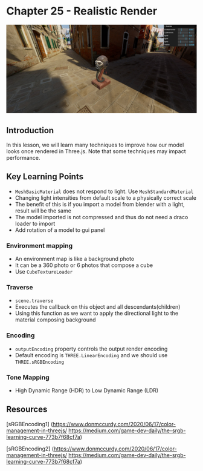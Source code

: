 # Chapter 25 - Realistic Render 

![alt text](./static/screenshot-lesson-25.png)


## Introduction 
In this lesson, we will learn many techniques to improve how our model looks once rendered in Three.js. Note that some techniques may impact performance. 

## Key Learning Points 
- `MeshBasicMaterial` does not respond to light. Use `MeshStandardMaterial`
- Changing light intensities from default scale to a physically correct scale
- The benefit of this is if you import a model from blender with a light, result will be the same 
- The model imported is not compressed and thus do not need a draco loader to import 
- Add rotation of a model to gui panel 

### Environment mapping
- An environment map is like a background photo 
- It can be a 360 photo or 6 photos that compose a cube
- Use `CubeTextureLoader`

### Traverse
- `scene.traverse`
- Executes the callback on this object and all descendants(children)
- Using this function as we want to apply the directional light to the material composing background

### Encoding 
- `outputEncoding` property controls the output render encoding 
- Default encoding is `THREE.LinearEncoding` and we should use `THREE.sRGBEncoding`

### Tone Mapping
- High Dynamic Range (HDR) to Low Dynamic Range (LDR)

## Resources 
[sRGBEncoding1] (https://www.donmccurdy.com/2020/06/17/color-management-in-threejs/
https://medium.com/game-dev-daily/the-srgb-learning-curve-773b7f68cf7a) <br>

[sRGBEncoding2] (https://www.donmccurdy.com/2020/06/17/color-management-in-threejs/
https://medium.com/game-dev-daily/the-srgb-learning-curve-773b7f68cf7a)
